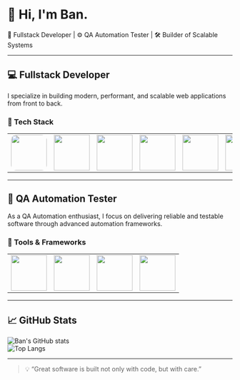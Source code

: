 # 👋 Hi, I'm Ban.
🎯 Fullstack Developer | ⚙️ QA Automation Tester | 🛠 Builder of Scalable Systems

---

## 💻 Fullstack Developer

I specialize in building modern, performant, and scalable web applications from front to back.

### 🚀 Tech Stack

<div align="center">
  <table>
    <tr>
      <td align="center">
        <a href="https://nextjs.org" target="_blank">
          <img src="https://cdn.jsdelivr.net/gh/devicons/devicon/icons/nextjs/nextjs-original.svg" width="80" style="border-radius: 12px; transition: transform 0.3s;" />
        </a>
      </td>
      <td align="center">
        <a href="https://reactjs.org" target="_blank">
          <img src="https://cdn.jsdelivr.net/gh/devicons/devicon/icons/react/react-original.svg" width="80" />
        </a>
      </td>
      <td align="center">
        <a href="https://www.typescriptlang.org" target="_blank">
          <img src="https://cdn.jsdelivr.net/gh/devicons/devicon/icons/typescript/typescript-original.svg" width="80" />
        </a>
      </td>
      <td align="center">
        <a href="https://nodejs.org" target="_blank">
          <img src="https://cdn.jsdelivr.net/gh/devicons/devicon/icons/nodejs/nodejs-original.svg" width="80" />
        </a>
      </td>
      <td align="center">
        <a href="https://www.ruby-lang.org" target="_blank">
          <img src="https://cdn.jsdelivr.net/gh/devicons/devicon/icons/ruby/ruby-original.svg" width="80" />
        </a>
      </td>
      <td align="center">
        <a href="https://www.postgresql.org" target="_blank">
          <img src="https://cdn.jsdelivr.net/gh/devicons/devicon/icons/postgresql/postgresql-original.svg" width="80" />
        </a>
      </td>
      <td align="center">
        <a href="https://www.prisma.io" target="_blank">
          <img src="https://www.svgrepo.com/show/354331/prisma.svg" width="80" />
        </a>
      </td>
    </tr>
  </table>
</div>

---

## 🧪 QA Automation Tester

As a QA Automation enthusiast, I focus on delivering reliable and testable software through advanced automation frameworks.

### 🧰 Tools & Frameworks

<div align="center">
  <table>
    <tr>
      <td align="center">
        <a href="https://playwright.dev/" target="_blank">
          <img src="https://playwright.dev/img/playwright-logo.svg" width="80" />
        </a>
      </td>
      <td align="center">
        <a href="https://www.cypress.io/" target="_blank">
          <img src="https://cdn.jsdelivr.net/gh/devicons/devicon/icons/cypress/cypress-original.svg" width="80" />
        </a>
      </td>
      <td align="center">
        <a href="https://www.atlassian.com/software/jira" target="_blank">
          <img src="https://cdn.jsdelivr.net/gh/devicons/devicon/icons/jira/jira-original.svg" width="80" />
        </a>
      </td>
      <td align="center">
        <a href="https://clickup.com/" target="_blank">
          <img src="[https://upload.wikimedia.org/wikipedia/commons/thumb/6/6d/ClickUp_logo.svg/512px-ClickUp_logo.svg.png"](https://encrypted-tbn0.gstatic.com/images?q=tbn:ANd9GcRJrSxyKnMBdmFOrMr6qTrkGwWB0rP5oa2V0w&s) width="80" />
        </a>
      </td>
    </tr>
  </table>
</div>

---

## 📈 GitHub Stats

![Ban's GitHub stats](https://github-readme-stats.vercel.app/api?username=ivanthoughts11&show_icons=true&theme=radical)  
![Top Langs](https://github-readme-stats.vercel.app/api/top-langs/?username=ivanthoughts11&layout=compact)

---

> 💡 “Great software is built not only with code, but with care.”

